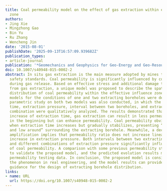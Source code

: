 ```yaml
---
title: Coal permeability model on the effect of gas extraction within effective influence
  zone
authors:
- Jing Xie
- Mingzhong Gao
- Bin Yu
- Ru Zhang
- Wencheng Jin
date: '2015-08-01'
publishDate: '2025-09-13T16:57:09.939682Z'
publication_types:
- article-journal
publication: '*Geomechanics and Geophysics for Geo-Energy and Geo-Resources*'
doi: 10.1007/s40948-015-0002-2
abstract: In situ gas extraction is the main measure adopted by mines to achieve mining
  safety standards. Coal permeability is significantly influenced by coal shrinkage
  during gas release. Based on effective stress and additional damage that resulted
  from gas extraction, a unique model was proposed to describe the spatial and temporal
  distribution of coal permeability within the effective influence zone. Calculation
  models for the conditions of one and two extracting boreholes were developed. A
  parametric study on both two models was also conducted, in which the effect of extraction
  time, extraction pressure, interval between two boreholes, and extraction pressure
  combination were qualitatively analyzed. The results demonstrated that with the
  increase of extraction time, gas extraction can result in less permeability reduction
  in the beginning but can enhance permeability. Coal permeability obviously increases
  when extraction time increases but gradually stabilizes, presenting “high middle
  and low around” surrounding the extracting borehole. Meanwhile, a decreasing relative
  amplification implies that permeability ratio does not increase linearly with the
  increase in extraction pressure. Both intervals between two extracting boreholes
  and different combinations of extraction pressure significantly influence the distribution
  of coal permeability. A comparison with some previous permeability studies was conducted
  to validate the proposed model, and the predicted evolution results matched the
  permeability testing data. In conclusion, the proposed model is consistent with
  the phenomenon in real engineering, and the model results can provide preliminary
  guidance for the design of extracting borehole distribution.
links:
- name: URL
  url: https://doi.org/10.1007/s40948-015-0002-2
---
```

